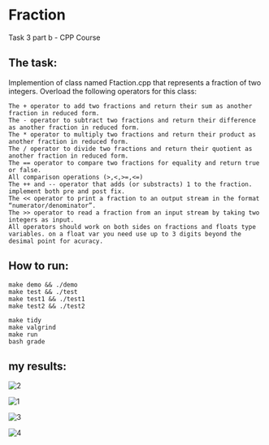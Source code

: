 # Fraction
Task 3 part b - CPP Course
## The task:
Implemention of class named Ftaction.cpp that represents a fraction of two integers.</div>
Overload the following operators for this class:</div>

    The + operator to add two fractions and return their sum as another fraction in reduced form.
    The - operator to subtract two fractions and return their difference as another fraction in reduced form.
    The * operator to multiply two fractions and return their product as another fraction in reduced form.
    The / operator to divide two fractions and return their quotient as another fraction in reduced form.
    The == operator to compare two fractions for equality and return true or false.
    All comparison operations (>,<,>=,<=)
    The ++ and -- operator that adds (or substracts) 1 to the fraction. implement both pre and post fix.
    The << operator to print a fraction to an output stream in the format “numerator/denominator”.
    The >> operator to read a fraction from an input stream by taking two integers as input.
    All operators should work on both sides on fractions and floats type variables. on a float var you need use up to 3 digits beyond the desimal point for acuracy.
</div>

## How to run:</div>

<div dir='ltr'>

    make demo && ./demo
	make test && ./test
  	make test1 && ./test1
  	make test2 && ./test2


</div>

<div dir='ltr'>

    make tidy
    make valgrind
    make run
	bash grade

</div>

## my results:</div>

</div>

![2](https://user-images.githubusercontent.com/93344134/236044849-b3a8660f-5620-443e-ba33-60a3d1ecf5e0.jpg)</div>

![1](https://user-images.githubusercontent.com/93344134/236044878-7a60ba4b-c4c2-4e37-8fc3-599f28f8a868.jpg)</div>

![3](https://user-images.githubusercontent.com/93344134/236044949-22b9ab30-efa0-4dce-aa7b-639c8449460e.jpg)</div>

![4](https://user-images.githubusercontent.com/93344134/236044968-b39afe0b-ff0b-47ae-9444-7432652819fe.jpg)</div>




